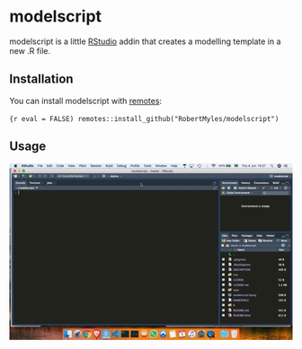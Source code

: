 
<!-- README.md is generated from README.Rmd. Please edit that file -->

# modelscript

<!-- badges: start -->

<!-- badges: end -->

modelscript is a little [RStudio](https://rstudio.com/) addin that
creates a modelling template in a new .R file.

## Installation

You can install modelscript with
[remotes](https://github.com/r-lib/remotes):

`{r eval = FALSE) remotes::install_github("RobertMyles/modelscript")`

## Usage

![](inst/screencast.gif)
